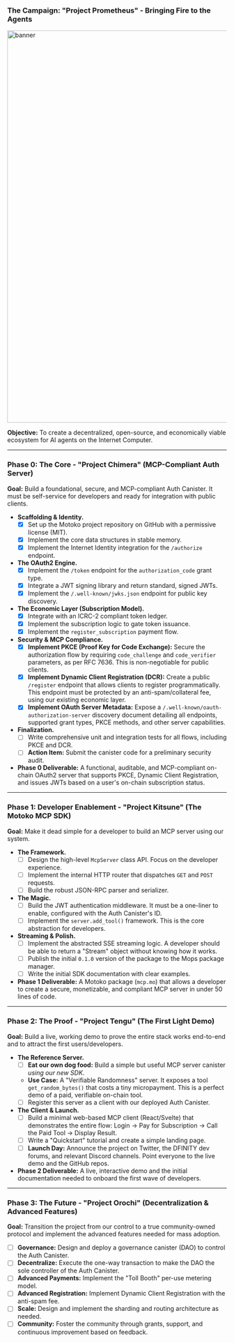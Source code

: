 ### The Campaign: "Project Prometheus" - Bringing Fire to the Agents
<img width="1536" height="900" alt="banner" src="https://github.com/user-attachments/assets/f9189ebb-7dbd-4087-b8be-205c8e7ddc69" />

**Objective:** To create a decentralized, open-source, and economically viable ecosystem for AI agents on the Internet Computer.

---

### Phase 0: The Core - "Project Chimera" (MCP-Compliant Auth Server)

**Goal:** Build a foundational, secure, and MCP-compliant Auth Canister. It must be self-service for developers and ready for integration with public clients.

*   **Scaffolding & Identity.**
    *   [x] Set up the Motoko project repository on GitHub with a permissive license (MIT).
    *   [x] Implement the core data structures in stable memory.
    *   [x] Implement the Internet Identity integration for the `/authorize` endpoint.

*   **The OAuth2 Engine.**
    *   [x] Implement the `/token` endpoint for the `authorization_code` grant type.
    *   [x] Integrate a JWT signing library and return standard, signed JWTs.
    *   [x] Implement the `/.well-known/jwks.json` endpoint for public key discovery.

*   **The Economic Layer (Subscription Model).**
    *   [x] Integrate with an ICRC-2 compliant token ledger.
    *   [x] Implement the subscription logic to gate token issuance.
    *   [x] Implement the `register_subscription` payment flow.

*   **Security & MCP Compliance.**
    *   [x] **Implement PKCE (Proof Key for Code Exchange):** Secure the authorization flow by requiring `code_challenge` and `code_verifier` parameters, as per RFC 7636. This is non-negotiable for public clients.
    *   [x] **Implement Dynamic Client Registration (DCR):** Create a public `/register` endpoint that allows clients to register programmatically. This endpoint must be protected by an anti-spam/collateral fee, using our existing economic layer.
    *   [x] **Implement OAuth Server Metadata:** Expose a `/.well-known/oauth-authorization-server` discovery document detailing all endpoints, supported grant types, PKCE methods, and other server capabilities.

*   **Finalization.**
    *   [ ] Write comprehensive unit and integration tests for all flows, including PKCE and DCR.
    *   [ ] **Action Item:** Submit the canister code for a preliminary security audit.

*   **Phase 0 Deliverable:** A functional, auditable, and MCP-compliant on-chain OAuth2 server that supports PKCE, Dynamic Client Registration, and issues JWTs based on a user's on-chain subscription status.

---

### Phase 1: Developer Enablement - "Project Kitsune" (The Motoko MCP SDK)

**Goal:** Make it dead simple for a developer to build an MCP server using our system.

*   **The Framework.**
    *   [ ] Design the high-level `McpServer` class API. Focus on the developer experience.
    *   [ ] Implement the internal HTTP router that dispatches `GET` and `POST` requests.
    *   [ ] Build the robust JSON-RPC parser and serializer.

*   **The Magic.**
    *   [ ] Build the JWT authentication middleware. It must be a one-liner to enable, configured with the Auth Canister's ID.
    *   [ ] Implement the `server.add_tool()` framework. This is the core abstraction for developers.

*   **Streaming & Polish.**
    *   [ ] Implement the abstracted SSE streaming logic. A developer should be able to return a "Stream" object without knowing how it works.
    *   [ ] Publish the initial `0.1.0` version of the package to the Mops package manager.
    *   [ ] Write the initial SDK documentation with clear examples.

*   **Phase 1 Deliverable:** A Motoko package (`mcp.mo`) that allows a developer to create a secure, monetizable, and compliant MCP server in under 50 lines of code.

---

### Phase 2: The Proof - "Project Tengu" (The First Light Demo)

**Goal:** Build a live, working demo to prove the entire stack works end-to-end and to attract the first users/developers.

*   **The Reference Server.**
    *   [ ] **Eat our own dog food:** Build a simple but useful MCP server canister *using our new SDK*.
    *   **Use Case:** A "Verifiable Randomness" server. It exposes a tool `get_random_bytes()` that costs a tiny micropayment. This is a perfect demo of a paid, verifiable on-chain tool.
    *   [ ] Register this server as a client with our deployed Auth Canister.

*   **The Client & Launch.**
    *   [ ] Build a minimal web-based MCP client (React/Svelte) that demonstrates the entire flow: Login -> Pay for Subscription -> Call the Paid Tool -> Display Result.
    *   [ ] Write a "Quickstart" tutorial and create a simple landing page.
    *   [ ] **Launch Day:** Announce the project on Twitter, the DFINITY dev forums, and relevant Discord channels. Point everyone to the live demo and the GitHub repos.

*   **Phase 2 Deliverable:** A live, interactive demo and the initial documentation needed to onboard the first wave of developers.

---

### Phase 3: The Future - "Project Orochi" (Decentralization & Advanced Features)

**Goal:** Transition the project from our control to a true community-owned protocol and implement the advanced features needed for mass adoption.

*   [ ] **Governance:** Design and deploy a governance canister (DAO) to control the Auth Canister.
*   [ ] **Decentralize:** Execute the one-way transaction to make the DAO the sole controller of the Auth Canister.
*   [ ] **Advanced Payments:** Implement the "Toll Booth" per-use metering model.
*   [ ] **Advanced Registration:** Implement Dynamic Client Registration with the anti-spam fee.
*   [ ] **Scale:** Design and implement the sharding and routing architecture as needed.
*   [ ] **Community:** Foster the community through grants, support, and continuous improvement based on feedback.
